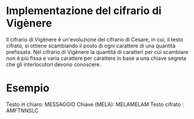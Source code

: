 # Implementazione del cifrario di Vigènere

Il cifrario di Vigènere è un'evoluzione del cifrario di Cesare, in cui, il testo cifrato, si ottiene scambiando il posto di ogni carattere di una quantità prefissata.
Nel cifrario di Vigènere la quantità di caratteri per cui scambiare non è più fissa e varia carattere per carattere in base a una chiave segreta che gli interlocutori devono conoscere.


# Esempio

Testo in chiaro: MESSAGGIO
Chiave (MELA): MELAMELAM
Testo cifrato : AMFTNNSLC
